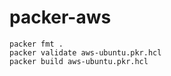 # packer-aws


```console
packer fmt .
packer validate aws-ubuntu.pkr.hcl
packer build aws-ubuntu.pkr.hcl
```